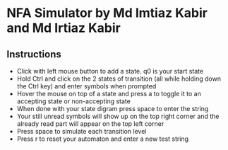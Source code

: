 # NFA Simulator by Md Imtiaz Kabir and Md Irtiaz Kabir

## Instructions

- Click with left mouse button to add a state. q0 is your start state
- Hold Ctrl and click on the 2 states of transition (all while holding down the Ctrl key) and enter symbols when prompted
- Hover the mouse on top of a state and press a to toggle it to an accepting state or non-accepting state
- When done with your state digram press space to enter the string
- Your still unread symbols will show up on the top right corner and the already read part will appear on the top left corner
- Press space to simulate each transition level
- Press r to reset your automaton and enter a new test string

